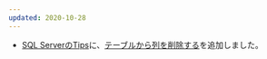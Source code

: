 ```yaml
---
updated: 2020-10-28
---
```

- [SQL ServerのTips](/it/sqlserver/tips.html)に、[テーブルから列を削除する](/it/sqlserver/tips.html#removing-a-column-from-a-table)を追加しました。
